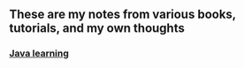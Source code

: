## These are my notes from various books, tutorials, and my own thoughts


### [Java learning](https://github.com/LukeHeuser/notes/blob/main/Java/Java.md)
